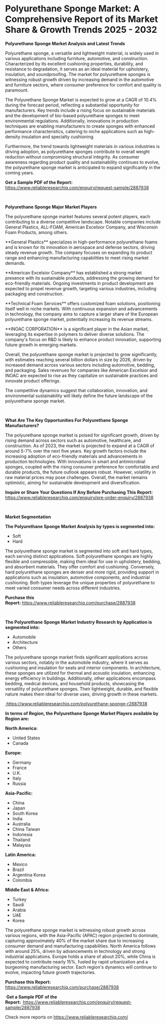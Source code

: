 <p><h1>Polyurethane Sponge Market: A Comprehensive Report of its Market Share & Growth Trends 2025 - 2032</h1></p><p><strong>Polyurethane Sponge Market Analysis and Latest Trends</strong></p>
<p><p>Polyurethane sponge, a versatile and lightweight material, is widely used in various applications including furniture, automotive, and construction. Characterized by its excellent cushioning properties, durability, and resistance to degradation, it serves as an ideal material for upholstery, insulation, and soundproofing. The market for polyurethane sponges is witnessing robust growth driven by increasing demand in the automotive and furniture sectors, where consumer preference for comfort and quality is paramount.</p><p>The Polyurethane Sponge Market is expected to grow at a CAGR of 10.4% during the forecast period, reflecting a substantial opportunity for manufacturers. Key trends include a rising focus on sustainable materials and the development of bio-based polyurethane sponges to meet environmental regulations. Additionally, innovations in production techniques are enabling manufacturers to create sponges with enhanced performance characteristics, catering to niche applications such as high-density insulation and specialty cushioning.</p><p>Furthermore, the trend towards lightweight materials in various industries is driving adoption, as polyurethane sponges contribute to overall weight reduction without compromising structural integrity. As consumer awareness regarding product quality and sustainability continues to evolve, the polyurethane sponge market is anticipated to expand significantly in the coming years.</p></p>
<p><strong>Get a Sample PDF of the Report:&nbsp;</strong> <a href="https://www.reliableresearchiq.com/enquiry/request-sample/2887938?utm_campaign=2212&utm_medium=2&utm_source=Github&utm_content=ia&utm_term=14032025&utm_id=polyurethane-sponge">https://www.reliableresearchiq.com/enquiry/request-sample/2887938</a></p>
<p>&nbsp;</p>
<p><strong>Polyurethane Sponge Major Market Players</strong></p>
<p><p>The polyurethane sponge market features several potent players, each contributing to a diverse competitive landscape. Notable companies include General Plastics, ALL-FOAM, American Excelsior Company, and Wisconsin Foam Products, among others. </p><p>**General Plastics** specializes in high-performance polyurethane foams and is known for its innovation in aerospace and defense sectors, driving steady revenue growth. The company focuses on expanding its product range and enhancing manufacturing capabilities to meet rising market demands.</p><p>**American Excelsior Company** has established a strong market presence with its sustainable products, addressing the growing demand for eco-friendly materials. Ongoing investments in product development are expected to propel revenue growth, targeting various industries, including packaging and construction.</p><p>**Technical Foam Services** offers customized foam solutions, positioning itself well in niche markets. With continuous expansion and advancements in technology, the company aims to capture a larger share of the European polyurethane sponge market, potentially increasing its revenue streams.</p><p>**INOAC CORPORATION** is a significant player in the Asian market, leveraging its expertise in polymers to deliver diverse solutions. The company's focus on R&D is likely to enhance product innovation, supporting future growth in emerging markets.</p><p>Overall, the polyurethane sponge market is projected to grow significantly, with estimates reaching several billion dollars in size by 2026, driven by increased demand across various sectors including automotive, bedding, and packaging. Sales revenues for companies like American Excelsior and INOAC are expected to rise as they capitalize on sustainable practices and innovate product offerings.</p><p>The competitive dynamics suggest that collaboration, innovation, and environmental sustainability will likely define the future landscape of the polyurethane sponge market.</p></p>
<p>&nbsp;</p>
<p><strong>What Are The Key Opportunities For Polyurethane Sponge Manufacturers?</strong></p>
<p><p>The polyurethane sponge market is poised for significant growth, driven by rising demand across sectors such as automotive, healthcare, and construction. As of 2023, the market is projected to expand at a CAGR of around 5-7% over the next five years. Key growth factors include the increasing adoption of eco-friendly materials and advancements in production technologies. With innovations in smart and antimicrobial sponges, coupled with the rising consumer preference for comfortable and durable products, the future outlook appears robust. However, volatility in raw material prices may pose challenges. Overall, the market remains optimistic, aiming for sustainable development and diversification.</p></p>
<p><strong>Inquire or Share Your Questions If Any Before Purchasing This Report:</strong> <a href="https://www.reliableresearchiq.com/enquiry/pre-order-enquiry/2887938?utm_campaign=2212&utm_medium=2&utm_source=Github&utm_content=ia&utm_term=14032025&utm_id=polyurethane-sponge">https://www.reliableresearchiq.com/enquiry/pre-order-enquiry/2887938</a></p>
<p>&nbsp;</p>
<p><strong>Market Segmentation</strong></p>
<p><strong>The Polyurethane Sponge Market Analysis by types is segmented into:</strong></p>
<p><ul><li>Soft</li><li>Hard</li></ul></p>
<p><p>The polyurethane sponge market is segmented into soft and hard types, each serving distinct applications. Soft polyurethane sponges are highly flexible and compressible, making them ideal for use in upholstery, bedding, and absorbent materials. They offer comfort and cushioning. Conversely, hard polyurethane sponges are denser and more rigid, providing support in applications such as insulation, automotive components, and industrial cushioning. Both types leverage the unique properties of polyurethane to meet varied consumer needs across different industries.</p></p>
<p><strong>Purchase this Report:&nbsp;</strong><a href="https://www.reliableresearchiq.com/purchase/2887938?utm_campaign=2212&utm_medium=2&utm_source=Github&utm_content=ia&utm_term=14032025&utm_id=polyurethane-sponge">https://www.reliableresearchiq.com/purchase/2887938</a></p>
<p>&nbsp;</p>
<p><strong>The Polyurethane Sponge Market Industry Research by Application is segmented into:</strong></p>
<p><ul><li>Automobile</li><li>Architecture</li><li>Others</li></ul></p>
<p><p>The polyurethane sponge market finds significant applications across various sectors, notably in the automobile industry, where it serves as cushioning and insulation for seats and interior components. In architecture, these sponges are utilized for thermal and acoustic insulation, enhancing energy efficiency in buildings. Additionally, other applications encompass bedding, medical devices, and household products, showcasing the versatility of polyurethane sponges. Their lightweight, durable, and flexible nature makes them ideal for diverse uses, driving growth in these markets.</p></p>
<p><a href="https://www.reliableresearchiq.com/polyurethane-sponge-r2887938?utm_campaign=2212&utm_medium=2&utm_source=Github&utm_content=ia&utm_term=14032025&utm_id=polyurethane-sponge">&nbsp;https://www.reliableresearchiq.com/polyurethane-sponge-r2887938</a></p>
<p><strong>In terms of Region, the Polyurethane Sponge Market Players available by Region are:</strong></p>
<p>
    <p> <strong> North America: </strong>
        <ul>
            <li>United States</li>
            <li>Canada</li>
        </ul>
        </p> 
    <p> <strong> Europe: </strong>
        <ul>
            <li>Germany</li>
            <li>France</li>
            <li>U.K.</li>
            <li>Italy</li>
            <li>Russia</li>
        </ul>
        </p> 
    <p> <strong> Asia-Pacific: </strong>
        <ul>
            <li>China</li>
            <li>Japan</li>
            <li>South Korea</li>
            <li>India</li>
            <li>Australia</li>
            <li>China Taiwan</li>
            <li>Indonesia</li>
            <li>Thailand</li>
            <li>Malaysia</li>
        </ul>
        </p> 
    <p> <strong> Latin America: </strong>
        <ul>
            <li>Mexico</li>
            <li>Brazil</li>
            <li>Argentina Korea</li>
            <li>Colombia</li>
        </ul>
        </p> 
    <p> <strong> Middle East & Africa: </strong>
        <ul>
            <li>Turkey</li>
            <li>Saudi</li>
            <li>Arabia</li>
            <li>UAE</li>
            <li>Korea</li>
        </ul>
    </p>
    </p>
<p><p>The polyurethane sponge market is witnessing robust growth across various regions, with the Asia-Pacific (APAC) region projected to dominate, capturing approximately 40% of the market share due to increasing consumer demand and manufacturing capabilities. North America follows with around 25%, driven by advancements in technology and strong industrial applications. Europe holds a share of about 20%, while China is expected to contribute nearly 15%, fueled by rapid urbanization and a burgeoning manufacturing sector. Each region's dynamics will continue to evolve, impacting future growth trajectories.</p></p>
<p><strong>Purchase this Report: </strong><a href="https://www.reliableresearchiq.com/purchase/2887938?utm_campaign=2212&utm_medium=2&utm_source=Github&utm_content=ia&utm_term=14032025&utm_id=polyurethane-sponge">https://www.reliableresearchiq.com/purchase/2887938</a></p>
<p>&nbsp;<strong>Get a Sample PDF of the Report:&nbsp;&nbsp;</strong><a href="https://www.reliableresearchiq.com/enquiry/request-sample/2887938?utm_campaign=2212&utm_medium=2&utm_source=Github&utm_content=ia&utm_term=14032025&utm_id=polyurethane-sponge">https://www.reliableresearchiq.com/enquiry/request-sample/2887938</a></p>
<p><strong></strong></p>
<p>Check more reports on <a href="https://www.reliableresearchiq.com/?utm_campaign=2212&utm_medium=2&utm_source=Github&utm_content=ia&utm_term=14032025&utm_id=polyurethane-sponge">https://www.reliableresearchiq.com/</a></p>
